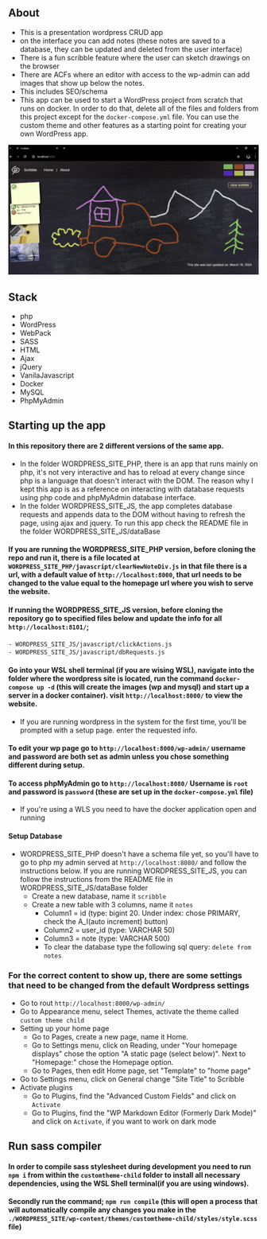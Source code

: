 ## About
- This is a presentation wordpress CRUD app
- on the interface you can add notes (these notes are saved to a database, they can be updated and deleted from the user interface)
- There is a fun scribble feature where the user can sketch drawings on the browser
- There are ACFs where an editor with access to the wp-admin can add images that show up below the notes.
- This includes SEO/schema
- This app can be used to start a WordPress project from scratch that runs on docker. In order to do that, delete all of the files and folders from this project except for the `docker-compose.yml` file. You can use the custom theme and other features as a starting point for creating your own WordPress app.

!["Screenshot of URLs page"](./WORDPRESS_SITE_JS/wp-content/themes/customtheme-child/assets/Snapshot1.PNG)

## Stack
- php
- WordPress
- WebPack
- SASS
- HTML
- Ajax
- jQuery
- VanilaJavascript
- Docker
- MySQL
- PhpMyAdmin

## Starting up the app

#### In this repository there are 2 different versions of the same app. 
- In the folder WORDPRESS_SITE_PHP, there is an app that runs mainly on php, it's not very interactive and has to reload at every change since php is a language that doesn't interact with the DOM. The reason why I kept this app is as a reference on interacting with database requests using php code and phpMyAdmin database interface.
- In the folder WORDPRESS_SITE_JS, the app completes database requests and appends data to the DOM without having to refresh the page, using ajax and jquery. To run this app check the README file in the folder WORDPRESS_SITE_JS/dataBase

#### If you are running the WORDPRESS_SITE_PHP version, before cloning the repo and run it, there is a file located at `WORDPRESS_SITE_PHP/javascript/clearNewNoteDiv.js` in that file there is a url, with a default value of `http://localhost:8000`, that url needs to be changed to the value equal to the homepage url where you wish to serve the website.

#### If running the WORDPRESS_SITE_JS version, before cloning the repository go to specified files below and update the info for all `http://localhost:8101/`; 
    - WORDPRESS_SITE_JS/javascript/clickActions.js
    - WORDPRESS_SITE_JS/javascript/dbRequests.js

#### Go into your WSL shell terminal (if you are wising WSL), navigate into the folder where the wordpress site is located, run the command `docker-compose up -d` (this will create the images (wp and mysql) and start up a server in a docker container). visit `http://localhost:8000/` to view the website.
- If you are running wordpress in the system for the first time, you'll be prompted with a setup page. enter the requested info.

#### To edit your wp page go to `http://localhost:8000/wp-admin/` username and password are both set as admin unless you chose something different during setup.

#### To access phpMyAdmin go to `http://localhost:8080/` Username is `root` and password is `password` (these are set up in the `docker-compose.yml` file)
- If you're using a WLS you need to have the docker application open and running

#### Setup Database
- WORDPRESS_SITE_PHP doesn't have a schema file yet, so you'll have to go to php my admin served at `http://localhost:8080/` and follow the instructions below. If you are running WORDPRESS_SITE_JS, you can follow the instructions from the README file in WORDPRESS_SITE_JS/dataBase folder
    - Create a new database, name it `scribble`
    - Create a new table with 3 columns, name it `notes`
        - Column1 = id (type: bigint 20. Under index: chose PRIMARY, check the A_I(auto increment) button)
        - Column2 = user_id (type: VARCHAR 50) 
        - Column3 = note (type: VARCHAR 500)
        - To clear the database type the following sql query: `delete from notes`

### For the correct content to show up, there are some settings that need to be changed from the default Wordpress settings
- Go to rout `http://localhost:8000/wp-admin/`
- Go to Appearance menu, select Themes, activate the theme called `custom theme child`
- Setting up your home page
    - Go to Pages, create a new page, name it Home.
    - Go to Settings menu, click on Reading, under "Your homepage displays" chose the option "A static page (select below)". Next to "Homepage:" chose the Homepage option.
    - Go to Pages, then edit Home page, set "Template" to "home page"
- Go to Settings menu, click on General change "Site Title" to Scribble
- Activate plugins
    - Go to Plugins, find the "Advanced Custom Fields" and click on `Activate`
    - Go to Plugins, find the "WP Markdown Editor (Formerly Dark Mode)" and click on `Activate`, if you want to work on dark mode

## Run sass compiler
#### In order to compile sass stylesheet during development you need to run `npm i` from within the `customtheme-child` folder to install all necessary dependencies, using the WSL Shell terminal(if you are using windows).
#### Secondly run the command; `npm run compile` (this will open a process that will automatically compile any changes you make in the `./WORDPRESS_SITE/wp-content/themes/customtheme-child/styles/style.scss` file)
